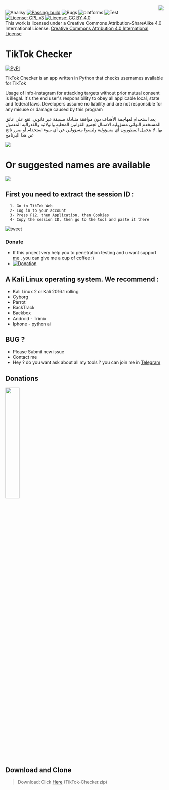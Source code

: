 <img src="https://mystickermania.com/cdn/stickers/into-the-web/tiktok-logo-on-top-of-planet.png" align="right">

![Analisy](https://img.shields.io/badge/quality-4.862-success)
[![Passing: build](https://img.shields.io/badge/build-passing-green.svg)](https://img.shields.io/badge/build-passing-green)
![Bugs](https://img.shields.io/badge/bug%2072-fixed-blueviolet)
![platforms](https://img.shields.io/badge/platform's-Linux%20%7C%20Ubuntu%20%7C%20Termux%20%7C%20Windows%2010-important)
![Test](https://img.shields.io/badge/test-%E2%9C%94%2078%20%7C%20%E2%9C%98%200-brightgreen)
[![License: GPL v3](https://img.shields.io/badge/License-GPLv3-blue.svg)](https://www.gnu.org/licenses/gpl-3.0)
[![License: CC BY 4.0](https://img.shields.io/badge/License-CC%20BY%204.0-lightgrey.svg)](https://creativecommons.org/licenses/by/4.0/)
</a><br />This work is licensed under a Creative Commons Attribution-ShareAlike 4.0 International License. <a rel="license" href="http://creativecommons.org/licenses/by/4.0/">Creative Commons Attribution 4.0 International License</a>

TikTok Checker
=================
[![PyPI](https://img.shields.io/pypi/v/instagram-scraper.svg)](https://pypi.python.org/pypi/instagram-scraper)

TikTok Checker is an app written in Python that checks usernames available for TikTok



Usage of info-instagram for attacking targets without prior mutual consent is illegal. It's the end user's responsibility to obey all applicable local, state and federal laws. Developers assume no liability and are not responsible for any misuse or damage caused by this program 

يعد استخدام  لمهاجمة الأهداف دون موافقة متبادلة مسبقة غير قانوني. تقع على عاتق المستخدم النهائي مسؤولية الامتثال لجميع القوانين المحلية والولائية والفدرالية المعمول بها. لا يتحمل المطورون أي مسؤولية وليسوا مسؤولين عن أي سوء استخدام أو ضرر ناتج عن هذا البرنامج


<img src="https://www.up-00.com/i/00198/yuwsqpjewmji.spng">

Or suggested names are available
================= 
<img src="https://www.up-00.com/i/00198/tfxbr9sb2xqm.png">

 ## First you need to extract the session ID :
      1- Go to TikTok Web
      2- Log in to your account
      3- Press F12, then Application, then Cookies
      4- Copy the session ID, then go to the tool and paste it there
      
      
![tweet](https://www.up-00.com/i/00198/48h4x8t6u7ns.png)

### Donate
- If this project very help you to penetration testing  and u want support me , you can give me a cup of coffee :)
- [![Donation](https://img.shields.io/badge/bitcoin-donate-yellow.svg)](https://www.up-00.com/i/00176/4gu5yi4fwmgt.jpg)

## A Kali Linux operating system. We recommend :
- Kali Linux 2 or Kali 2016.1 rolling 
- Cyborg
- Parrot 
- BackTrack 
- Backbox  
- Android - Trimix
- Iphone - python ai 

## BUG ? 
- Please Submit new issue 
- Contact me
- Hey ? do you want ask about all my tools ? you can join me in [Telegram](https://T.me/flaah999)

## Donations 

 <img src="https://www.up-00.com/i/00176/4gu5yi4fwmgt.jpg" width="30%"></img>
 
 ## Download and Clone
 > Download: Click [Here](https://github.com/0xfff0800/TikTok-Checker/archive/main.zip) (TikTok-Checker.zip)
 
